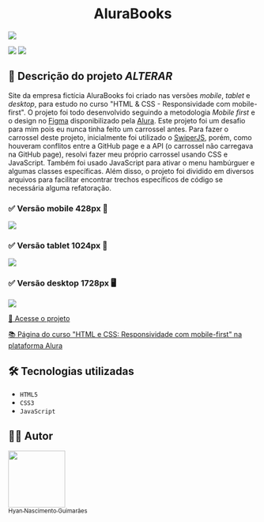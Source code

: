 <h1 align="center"> AluraBooks </h1>

![](https://raw.githubusercontent.com/hyanguimaraes/Alurabooks/main/img/readme/Alurabooks_desktop_finalizado_v2.gif#vitrinedev)

![](https://img.shields.io/github/forks/hyanguimaraes/Alurabooks?style=social) ![](https://img.shields.io/github/last-commit/hyanguimaraes/Alurabooks?style=plastic)

📝 Descrição do projeto _ALTERAR_
---
Site da empresa fictícia AluraBooks foi criado nas versões _mobile_, _tablet_ e _desktop_, para estudo no curso "HTML & CSS - Responsividade com mobile-first". O projeto foi todo desenvolvido seguindo a metodologia _Mobile first_ e o design no [Figma](https://www.figma.com/file/OUiV77dAZA6Mw7vLRq57Fz/AluraBooks-(Copy)) disponibilizado pela [Alura](https://www.alura.com.br/). Este projeto foi um desafio para mim pois eu nunca tinha feito um carrossel antes. Para fazer o carrossel deste projeto, inicialmente foi utilizado o [SwiperJS](https://swiperjs.com/get-started#use-swiper-from-cdn), porém, como houveram conflitos entre a GitHub page e a API (o carrossel não carregava na GitHub page), resolvi fazer meu próprio carrossel usando CSS e JavaScript. Também foi usado JavaScript para ativar o menu hambúrguer e algumas classes específicas. Além disso, o projeto foi dividido em diversos arquivos para facilitar encontrar trechos específicos de código se necessária alguma refatoração.

<h3>✅ Versão mobile 428px 📱</h3>

![](https://raw.githubusercontent.com/hyanguimaraes/Alurabooks/main/img/readme/Alurabooks_mobile_finalizado_v2.gif)

<h3>✅ Versão tablet 1024px 📱</h3>

![](https://raw.githubusercontent.com/hyanguimaraes/Alurabooks/main/img/readme/Alurabooks_tablet_finalizado_v2.gif)

<h3>✅ Versão desktop 1728px 🖥️</h3>

![](https://raw.githubusercontent.com/hyanguimaraes/Alurabooks/main/img/readme/Alurabooks_desktop_finalizado_v2.gif)


[🔗 Acesse o projeto](https://hyanguimaraes.github.io/Alurabooks/)

[📚 Página do curso "HTML e CSS: Responsividade com mobile-first" na plataforma Alura](https://cursos.alura.com.br/course/html-css-responsividade-mobile-first)

🛠️ Tecnologias utilizadas
---
- ``HTML5``
- ``CSS3``
- ``JavaScript``

✍🏻 Autor
---
 [<img src="https://avatars.githubusercontent.com/u/112709798?s=400&u=bf197a3880a44c701b3303e07c052a74cb8d96b1&v=4" width=115><br><sub>Hyan Nascimento Guimarães</sub>](https://github.com/hyanguimaraes)